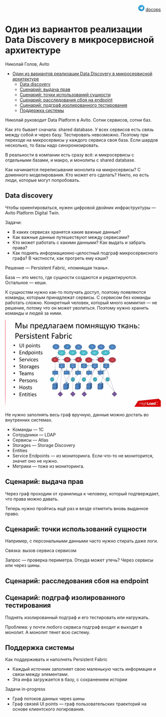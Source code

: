 <p align="right"><img src = "images/tg-logo.png" width="20px" height=20px"> <a href = "https://t.me/docops">docops</a></p>

# Один из вариантов реализации Data Discovery в микросервисной архитектуре

Николай Голов, Avito

<!-- START doctoc generated TOC please keep comment here to allow auto update -->
<!-- DON'T EDIT THIS SECTION, INSTEAD RE-RUN doctoc TO UPDATE -->

- [Один из вариантов реализации Data Discovery в микросервисной архитектуре](#%D0%BE%D0%B4%D0%B8%D0%BD-%D0%B8%D0%B7-%D0%B2%D0%B0%D1%80%D0%B8%D0%B0%D0%BD%D1%82%D0%BE%D0%B2-%D1%80%D0%B5%D0%B0%D0%BB%D0%B8%D0%B7%D0%B0%D1%86%D0%B8%D0%B8-data-discovery-%D0%B2-%D0%BC%D0%B8%D0%BA%D1%80%D0%BE%D1%81%D0%B5%D1%80%D0%B2%D0%B8%D1%81%D0%BD%D0%BE%D0%B9-%D0%B0%D1%80%D1%85%D0%B8%D1%82%D0%B5%D0%BA%D1%82%D1%83%D1%80%D0%B5)
  - [Data discovery](#data-discovery)
  - [Сценарий: выдача прав](#%D1%81%D1%86%D0%B5%D0%BD%D0%B0%D1%80%D0%B8%D0%B9-%D0%B2%D1%8B%D0%B4%D0%B0%D1%87%D0%B0-%D0%BF%D1%80%D0%B0%D0%B2)
  - [Сценарий: точки использований сущности](#%D1%81%D1%86%D0%B5%D0%BD%D0%B0%D1%80%D0%B8%D0%B9-%D1%82%D0%BE%D1%87%D0%BA%D0%B8-%D0%B8%D1%81%D0%BF%D0%BE%D0%BB%D1%8C%D0%B7%D0%BE%D0%B2%D0%B0%D0%BD%D0%B8%D0%B9-%D1%81%D1%83%D1%89%D0%BD%D0%BE%D1%81%D1%82%D0%B8)
  - [Сценарий: расследования сбоя на endpoint](#%D1%81%D1%86%D0%B5%D0%BD%D0%B0%D1%80%D0%B8%D0%B9-%D1%80%D0%B0%D1%81%D1%81%D0%BB%D0%B5%D0%B4%D0%BE%D0%B2%D0%B0%D0%BD%D0%B8%D1%8F-%D1%81%D0%B1%D0%BE%D1%8F-%D0%BD%D0%B0-endpoint)
  - [Сценарий: подграф изолированного тестирования](#%D1%81%D1%86%D0%B5%D0%BD%D0%B0%D1%80%D0%B8%D0%B9-%D0%BF%D0%BE%D0%B4%D0%B3%D1%80%D0%B0%D1%84-%D0%B8%D0%B7%D0%BE%D0%BB%D0%B8%D1%80%D0%BE%D0%B2%D0%B0%D0%BD%D0%BD%D0%BE%D0%B3%D0%BE-%D1%82%D0%B5%D1%81%D1%82%D0%B8%D1%80%D0%BE%D0%B2%D0%B0%D0%BD%D0%B8%D1%8F)
  - [Поддержка системы](#%D0%BF%D0%BE%D0%B4%D0%B4%D0%B5%D1%80%D0%B6%D0%BA%D0%B0-%D1%81%D0%B8%D1%81%D1%82%D0%B5%D0%BC%D1%8B)

<!-- END doctoc generated TOC please keep comment here to allow auto update -->



Николай руководит Data Platform в Avito. Сотни сервисов, сотни баз.

Как это бывает сначала: shared database.
У всех сервисов есть связь между собой и через базу.
Тестировать невозможно.
Поэтому при переходе на микросервисы у каждого сервиса своя база.
Если шардов несколько, то базы надо синхронизировать.

В реальности в компании есть сразу всё: и микросервисы с отдельными базами, и макро, и монолиты с shared database. 

Как начинается переписывание монолита на микросервисы? С доменного моделирования. Кто может его сделать? Никто, но есть люди, которые могут попробовать.

## Data discovery

Чтобы ориентироваться, нужен цифровой двойник инфраструктуры — Avito Platform Digital Twin. 

Задачи:

* В каких сервисах хранятся какие важные данные?
* Как важные данные путешествуют между сервисами?
* Кто может работать с какими данными? Как выдать и забрать права?
* Как поднять информационно-целостный подграф микросервисного графа? В частности, как прогреть ему кэши?

Решение — Persistent Fabric, «помнящая ткань».

База — это место, где сущности создаются и редактируются. Остальное — кеши.

К сущностям нужно как-то получать доступ, поэтому появляются команды, которым принадлежат сервисы. С сервисом без команды работать сложно. Конкретный человек, который много коммитил — не решение, потому что он может уволиться. Поэтому нужно хранить команды и людей за ними.

![](images/persistent-fabric.png)

Не нужно заполнять весь граф вручную, данные можно достать во внутренних системах.

* Команды — 1С
* Сотрудники — LDAP
* Сервисы — Atlas
* Storages — Storage Discovery
* Entities
* Service Endpoints — из мониторинга. Если что-то не мониторится, значит оно не нужно.
* Метрики — тоже из мониторинга.

## Сценарий: выдача прав

Через граф проходим от хранилища к человеку, который подтверждает, что права можно давать.

Теперь нужно пройтись ещё раз и везде отметить вновь выданное право.

## Сценарий: точки использований сущности

Например, с персональными данными часто нужно стирать даже логи.

Связка: вызов сервиса сервисом

Запрос — проверка периметра. Откуда может утечь? Через сервисы или через шины.

## Сценарий: расследования сбоя на endpoint

## Сценарий: подграф изолированного тестирования

Поднять изолированный подграф и его тестировать или нагружать.

Проблема: у почти любого сервиса подграф входит и выходит в монолит. А монолит тянет всю систему.

## Поддержка системы

Как поддерживать и наполнять Persistent Fabric

* Каждый источник заполняет свою маленькую часть информации и связи между элементами.
* Эта инфа загружается в базу, с сохранением истории


Задачи in-progress

* Граф потоков данных через шины
* Граф связей UI points — граф пользовательских траекторий на основе клиентского логирования.
